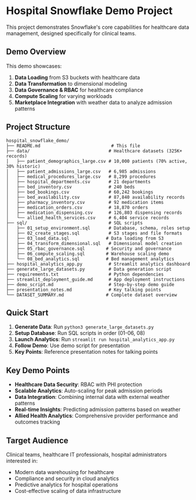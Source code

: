 # Hospital Snowflake Demo Project

This project demonstrates Snowflake's core capabilities for healthcare data management, designed specifically for clinical teams.

## Demo Overview

This demo showcases:
1. **Data Loading** from S3 buckets with healthcare data
2. **Data Transformation** to dimensional modeling
3. **Data Governance & RBAC** for healthcare compliance
4. **Compute Scaling** for varying workloads
5. **Marketplace Integration** with weather data to analyze admission patterns

## Project Structure

```
hospital_snowflake_demo/
├── README.md                           # This file
├── data/                              # Healthcare datasets (325K+ records)
│   ├── patient_demographics_large.csv # 10,000 patients (70% active, 30% historic)
│   ├── patient_admissions_large.csv   # 6,985 admissions
│   ├── medical_procedures_large.csv   # 8,299 procedures
│   ├── hospital_departments.csv       # 21 departments
│   ├── bed_inventory.csv              # 240 beds
│   ├── bed_bookings.csv               # 60,242 bookings
│   ├── bed_availability.csv           # 87,840 availability records
│   ├── pharmacy_inventory.csv         # 92 medication items
│   ├── medication_orders.csv          # 18,870 orders
│   ├── medication_dispensing.csv      # 126,803 dispensing records
│   └── allied_health_services.csv     # 6,404 service records
├── sql/                               # SQL scripts
│   ├── 01_setup_environment.sql       # Database, schema, roles setup
│   ├── 02_create_stages.sql           # S3 stages and file formats
│   ├── 03_load_data.sql              # Data loading from S3
│   ├── 04_transform_dimensional.sql   # Dimensional model creation
│   ├── 05_rbac_governance.sql        # Security and governance
│   ├── 06_compute_scaling.sql        # Warehouse scaling demo
│   └── 08_bed_analytics.sql          # Bed management analytics
├── hospital_analytics_app.py          # Streamlit analytics dashboard
├── generate_large_datasets.py         # Data generation script
├── requirements.txt                   # Python dependencies
├── streamlit_deployment_guide.md      # App deployment instructions
├── demo_script.md                     # Step-by-step demo guide
├── presentation_notes.md              # Key talking points
└── DATASET_SUMMARY.md                # Complete dataset overview
```

## Quick Start

1. **Generate Data**: Run `python3 generate_large_datasets.py`
2. **Setup Database**: Run SQL scripts in order (01-06, 08)
3. **Launch Analytics**: Run `streamlit run hospital_analytics_app.py`
4. **Follow Demo**: Use demo script for presentation
5. **Key Points**: Reference presentation notes for talking points

## Key Demo Points

- **Healthcare Data Security**: RBAC with PHI protection
- **Scalable Analytics**: Auto-scaling for peak admission periods
- **Data Integration**: Combining internal data with external weather patterns
- **Real-time Insights**: Predicting admission patterns based on weather
- **Allied Health Analytics**: Comprehensive provider performance and outcomes tracking

## Target Audience

Clinical teams, healthcare IT professionals, hospital administrators interested in:
- Modern data warehousing for healthcare
- Compliance and security in cloud analytics
- Predictive analytics for hospital operations
- Cost-effective scaling of data infrastructure
